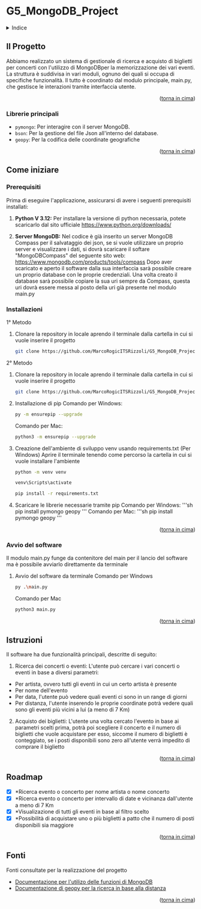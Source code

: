 # G5_MongoDB_Project

<a name="readme-top"></a>

<!-- TABLE OF CONTENTS -->
<details>
  <summary>Indice</summary>
  <ol>
    <li>
      <a href="#il-progetto">Il Progetto</a>
      <ul>
        <li><a href="#librerie-principali">Librerie principali</a></li>
      </ul>
    </li>
    <li>
      <a href="#come-iniziare">Come iniziare</a>
      <ul>
        <li><a href="#prerequisiti">Prerequisiti</a></li>
        <li><a href="#installazioni">Installazioni</a></li>
        <li><a href="#avvio-del-software">Avvio del software</a></li>
      </ul>
    </li>
    <li>
      <a href="#istruzioni">Istruzioni</a>
    </li>
    <li><a href="#roadmap">Roadmap</a></li>
    <li><a href="#fonti">Fonti</a></li>
  </ol>
</details>


## Il Progetto

Abbiamo realizzato un sistema di gestionale di ricerca e acquisto di biglietti per concerti con l'utilizzo di MongoDBper la memorizzazione dei vari eventi. La struttura è suddivisa in vari moduli, ognuno dei quali si occupa di specifiche funzionalità. Il tutto è coordinato dal modulo principale, main.py, che gestisce le interazioni tramite interfaccia utente.

<p align="right">(<a href="#readme-top">torna in cima</a>)</p>



### Librerie principali

- `pymongo`: Per interagire con il server MongoDB.
- `bson`: Per la gestione del file Json all'interno del database.
- `geopy`: Per la codifica delle coordinate geografiche

<p align="right">(<a href="#readme-top">torna in cima</a>)</p>



## Come iniziare


### Prerequisiti

Prima di eseguire l'applicazione, assicurarsi di avere i seguenti prerequisiti installati:

1. **Python V 3.12:** Per installare la versione di python necessaria, potete scaricarlo dal sito ufficiale https://www.python.org/downloads/

2. **Server MongoDB:** Nel codice è già inserito un server MongoDB Compass per il salvataggio dei json, se si vuole utilizzare un proprio server e visualizzare i dati, si dovrà scaricare il softare "MongoDBCompass" del seguente sito web: https://www.mongodb.com/products/tools/compass
Dopo aver scaricato e aperto il software dalla sua interfaccia sarà possibile creare un proprio database con le proprie credenziali.
Una volta creato il database sarà possibile copiare la sua uri sempre da Compass, questa uri dovrà essere messa al posto della uri già presente nel modulo main.py



### Installazioni
1° Metodo

1. Clonare la repository in locale aprendo il terminale dalla cartella in cui si vuole inserire il progetto
   ```sh
   git clone https://github.com/MarcoRogicITSRizzoli/G5_MongoDB_Project.git
   ```

2° Metodo
1. Clonare la repository in locale aprendo il terminale dalla cartella in cui si vuole inserire il progetto
   ```sh
   git clone https://github.com/MarcoRogicITSRizzoli/G5_MongoDB_Project.git
   ```
2. Installazione di pip
    Comando per Windows:
   ```sh
   py -m ensurepip --upgrade
   ```
   Comando per Mac:
   ```sh
   python3 -m ensurepip --upgrade
   ```
3. Creazione dell'ambiente di sviluppo venv usando requirements.txt (Per Windows)
   Aprire il terminale tenendo come percorso la cartella in cui si vuole installare l'ambiente
   ```sh
   python -m venv venv
   ```
   ```sh
   venv\Scripts\activate
   ```
   ```sh
   pip install -r requirements.txt
   ```
4. Scaricare le librerie necessarie tramite pip
    Comando per Windows:
    '''sh
    pip install pymongo geopy
    '''
    Comando per Mac:
     '''sh
    pip install pymongo geopy
    '''

<p align="right">(<a href="#readme-top">torna in cima</a>)</p>


### Avvio del software

Il modulo main.py funge da contenitore del main per il lancio del software ma è possibile avviarlo direttamente da terminale

1. Avvio del software da terminale
    Comando per Windows
   ```sh
   py .\main.py
   ```
   Comando per Mac
   ```sh
   python3 main.py
   ```

<p align="right">(<a href="#readme-top">torna in cima</a>)</p>


## Istruzioni

Il software ha due funzionalità principali, descritte di seguito:

1. Ricerca dei concerti o eventi:
L'utente può cercare i vari concerti o eventi in base a diversi parametri:
  - Per artista, ovvero tutti gli eventi in cui un certo artista è presente
  - Per nome dell'evento 
  - Per data, l'utente può vedere quali eventi ci sono in un range di giorni
  - Per distanza, l'utente inserendo le proprie coordinate potrà vedere quali sono gli eventi più vicini a lui (a meno di 7 Km)

2. Acquisto dei biglietti:
L'utente una volta cercato l'evento in base ai parametri scelti prima, potrà poi scegliere il concerto e il numero di biglietti che vuole acquistare per esso, siccome il numero di biglietti è conteggiato, se i posti disponibili sono zero all'utente verrà impedito di comprare il biglietto

<p align="right">(<a href="#readme-top">torna in cima</a>)</p>

<!-- ROADMAP -->
## Roadmap

- [x] *Ricerca evento o concerto per nome artista o nome concerto
- [x] *Ricerca evento o concerto per intervallo di date e vicinanza dall'utente a meno di 7 Km 
- [x] *Visualizazione di tutti gli eventi in base al filtro scelto
- [x] *Possibilità di acquistare uno o più biglietti a patto che il numero di posti disponibili sia maggiore

<p align="right">(<a href="#readme-top">torna in cima</a>)</p>


<!-- Fonti -->
## Fonti

Fonti consultate per la realizzazione del progetto

* [Documentazione per l'utilizo delle funzioni di MongoDB](https://www.mongodb.com/docs/languages/python/)
* [Documentazione di geopy per la ricerca in base alla distanza](https://geopy.readthedocs.io/en/stable/)

<p align="right">(<a href="#readme-top">torna in cima</a>)</p>